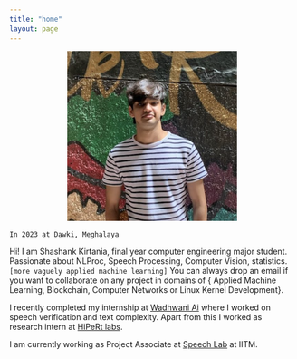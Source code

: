 ```yaml
---
title: "home"
layout: page
---
```

<img src="blogs/images/me.png" alt="2023" width="300" height="300" style="display: block; margin: 0 auto">

`In 2023 at Dawki, Meghalaya`
        

Hi! I am Shashank Kirtania, final year computer engineering major student. Passionate about NLProc, Speech Processing, Computer Vision, statistics. `[more vaguely applied machine learning]`
You can always drop an email if you want to collaborate on any project in domains of { Applied Machine Learning, Blockchain, Computer Networks or Linux Kernel Development}.

I recently completed my internship at [Wadhwani Ai](https://www.wadhwaniai.org) where I worked on speech verification and text complexity. Apart from this I worked as research intern at [HiPeRt labs](https://hipert.unimore.it).

I am currently working as Project Associate at [Speech Lab](https://asr.iitm.ac.in) at IITM.
